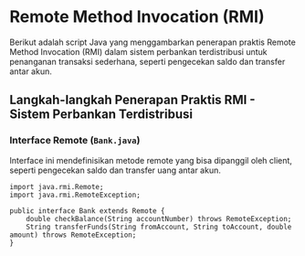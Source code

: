 # Remote Method Invocation (RMI)

Berikut adalah script Java yang menggambarkan penerapan praktis Remote Method Invocation (RMI) dalam sistem perbankan terdistribusi untuk penanganan transaksi sederhana, seperti pengecekan saldo dan transfer antar akun.

## Langkah-langkah Penerapan Praktis RMI - Sistem Perbankan Terdistribusi

### Interface Remote (`Bank.java`)

Interface ini mendefinisikan metode remote yang bisa dipanggil oleh client, seperti pengecekan saldo dan transfer uang antar akun.

```
import java.rmi.Remote;
import java.rmi.RemoteException;

public interface Bank extends Remote {
    double checkBalance(String accountNumber) throws RemoteException;
    String transferFunds(String fromAccount, String toAccount, double amount) throws RemoteException;
}

```
